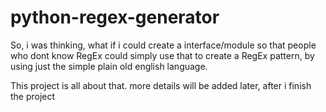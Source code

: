 # python-regex-generator

So, i was thinking, what if i could create a interface/module so that people who dont know RegEx could simply use that to create a RegEx pattern, by using just the simple plain old english language.

This project is all about that. more details will be added later, after i finish the project

